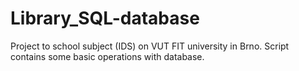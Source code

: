 # Library_SQL-database
Project to school subject (IDS) on VUT FIT university in Brno. Script contains some basic operations with database.
